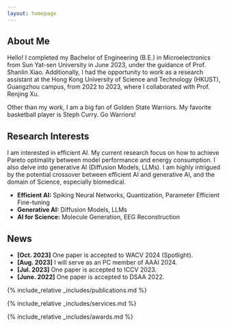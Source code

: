 ```yaml
---
layout: homepage
---
```


## About Me

Hello! I completed my Bachelor of Engineering (B.E.) in Microelectronics from Sun Yat-sen University in June 2023, under the guidance of Prof. Shanlin Xiao. Additionally, I had the opportunity to work as a research assistant at the Hong Kong University of Science and Technology (HKUST), Guangzhou campus, from 2022 to 2023, where I collaborated with Prof. Renjing Xu.

Other than my work, I am a big fan of Golden State Warriors. My favorite basketball player is Steph Curry. Go Warriors!

## Research Interests

I am interested in efficient AI. My current research focus on how to achieve Pareto optimality between model performance and energy consumption. I also delve into generative AI (Diffusion Models, LLMs). I am highly intrigued by the potential crossover between efficient AI and generative AI, and the domain of Science, especially biomedical.

- **Efficient AI:** Spiking Neural Networks, Quantization, Parameter Efficient Fine-tuning
- **Generative AI:** Diffusion Models, LLMs
- **AI for Science:** Molecule Generation, EEG Reconstruction

## News
- **[Oct. 2023]** One paper is accepted to WACV 2024 (Spotlight).
- **[Aug. 2023]** I will serve as an PC member of AAAI 2024.
- **[Jul. 2023]** One paper is accepted to ICCV 2023.
- **[June. 2022]** One paper is accepted to DSAA 2022.

{% include_relative _includes/publications.md %}

{% include_relative _includes/services.md %}

{% include_relative _includes/awards.md %}
